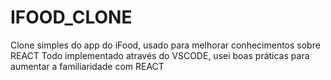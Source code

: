 # IFOOD_CLONE
Clone simples do app do iFood, usado para melhorar conhecimentos sobre REACT
Todo implementado através do VSCODE, usei boas práticas para aumentar a familiaridade com REACT
